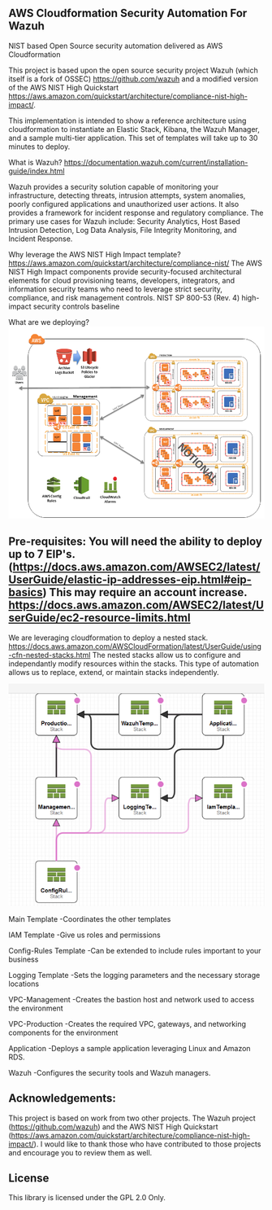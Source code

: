 ## AWS Cloudformation Security Automation For Wazuh

NIST based Open Source security automation delivered as AWS Cloudformation

This project is based upon the open source security project Wazuh (which itself is a fork of OSSEC) https://github.com/wazuh and a modified version of the AWS NIST High Quickstart https://aws.amazon.com/quickstart/architecture/compliance-nist-high-impact/.

This implementation is intended to show a reference architecture using cloudformation to instantiate an Elastic Stack, Kibana, the Wazuh Manager, and a sample multi-tier application.  This set of templates will take up to 30 minutes to deploy.

What is Wazuh?  https://documentation.wazuh.com/current/installation-guide/index.html

Wazuh provides a security solution capable of monitoring your infrastructure, detecting threats, intrusion attempts, system anomalies, poorly configured applications and unauthorized user actions. It also provides a framework for incident response and regulatory compliance. 
The primary use cases for Wazuh include: Security Analytics, Host Based Intrusion Detection, Log Data Analysis, File Integrity Monitoring, and Incident Response.

Why leverage the AWS NIST High Impact template? https://aws.amazon.com/quickstart/architecture/compliance-nist/
The AWS NIST High Impact components provide security-focused architectural elements for cloud provisioning teams, developers, integrators, and information security teams who need to leverage strict security, compliance, and risk management controls. NIST SP 800-53 (Rev. 4) high-impact security controls baseline

What are we deploying?
![](nist-high-on-aws-architecture.png)
## Pre-requisites: You will need the ability to deploy up to 7 EIP's. (https://docs.aws.amazon.com/AWSEC2/latest/UserGuide/elastic-ip-addresses-eip.html#eip-basics)  This may require an account increase. https://docs.aws.amazon.com/AWSEC2/latest/UserGuide/ec2-resource-limits.html
We are leveraging cloudformation to deploy a nested stack. https://docs.aws.amazon.com/AWSCloudFormation/latest/UserGuide/using-cfn-nested-stacks.html
The nested stacks allow us to configure and independantly modify resources within the stacks.  This type of automation allows us to replace, extend, or maintain stacks independently.

![](nestedstack.png)

Main Template -Coordinates the other templates

IAM Template -Give us roles and permissions

Config-Rules Template -Can be extended to include rules important to your business

Logging Template -Sets the logging parameters and the necessary storage locations

VPC-Management -Creates the bastion host and network used to access the environment

VPC-Production -Creates the required VPC, gateways, and networking components for the environment

Application -Deploys a sample application leveraging Linux and Amazon RDS.

Wazuh -Configures the security tools and Wazuh managers.

## Acknowledgements:
This project is based on work from two other projects.  The Wazuh project (https://github.com/wazuh) and the AWS NIST High Quickstart (https://aws.amazon.com/quickstart/architecture/compliance-nist-high-impact/).  I would like to thank those who have contributed to those projects and encourage you to review them as well.

## License

This library is licensed under the GPL 2.0 Only.
